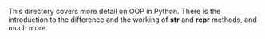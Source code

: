 This directory covers more detail on OOP in Python. There is the introduction to the difference and the working of __str__ and __repr__ methods, and much more.
